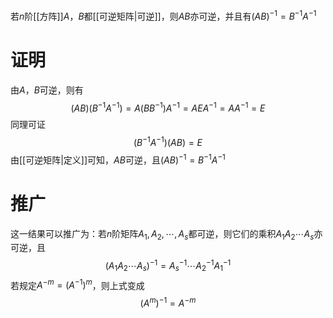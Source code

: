 若$n$阶[[方阵]]$A$，$B$都[[可逆矩阵|可逆]]，则$AB$亦可逆，并且有$(AB)^{-1}=B^{-1}A^{-1}$

# 证明
由$A$，$B$可逆，则有
$$
(AB)(B^{-1}A^{-1})=A(BB^{-1})A^{-1}=AEA^{-1}=AA^{-1}=E
$$
同理可证
$$
(B^{-1}A^{-1})(AB)=E
$$
由[[可逆矩阵|定义]]可知，$AB$可逆，且$(AB)^{-1}=B^{-1}A^{-1}$

# 推广
这一结果可以推广为：若$n$阶矩阵$A_1,A_2,\cdots,A_s$都可逆，则它们的乘积$A_1A_2\cdots A_s$亦可逆，且
$$
(A_1A_2\cdots A_s)^{-1}=A_s^{-1}\cdots A_2^{-1}A_1^{-1}
$$
若规定$A^{-m}=(A^{-1})^m$，则上式变成
$$
(A^m)^{-1}=A^{-m}
$$
